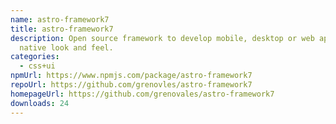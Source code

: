 ```yaml
---
name: astro-framework7
title: astro-framework7
description: Open source framework to develop mobile, desktop or web apps with
  native look and feel.
categories:
  - css+ui
npmUrl: https://www.npmjs.com/package/astro-framework7
repoUrl: https://github.com/grenovles/astro-framework7
homepageUrl: https://github.com/grenovales/astro-framework7
downloads: 24
---
```

